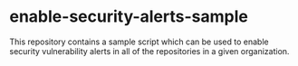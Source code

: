# enable-security-alerts-sample
This repository contains a sample script which can be used to enable security vulnerability alerts in all of the repositories in a given organization. 

